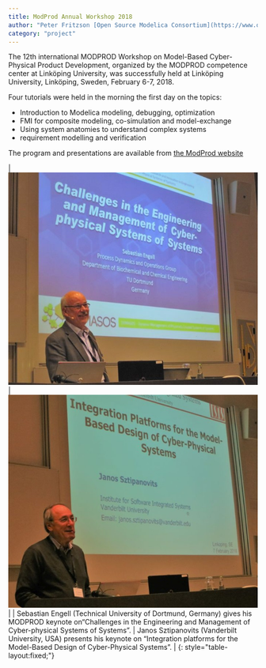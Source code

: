 ```yaml
---
title: ModProd Annual Workshop 2018
author: "Peter Fritzson [Open Source Modelica Consortium](https://www.openmodelica.org/)"
category: "project"
---
```


The 12th international MODPROD Workshop on Model-Based Cyber-Physical Product Development,
organized by the MODPROD competence center at Linköping University,
was successfully held at Linköping University, Linköping, Sweden, February 6-7, 2018.

Four tutorials were held in the morning the first day on the topics:

- Introduction to Modelica modeling, debugging, optimization
- FMI for composite modeling, co-simulation and model-exchange
- Using system anatomies to understand complex systems
- requirement  modelling and verification

The program and presentations are available from [the ModProd website](http://www.modprod.liu.se/)

| ![](2018-0207-Keynote-Sebastian-Engell-IMG_0303.medium.jpg) | ![](2018-0207-Keynote-Janos-Sztipanovits-IMG_0306.medium.jpg) |
| Sebastian Engell (Technical University of Dortmund, Germany) gives his MODPROD keynote on“Challenges in the Engineering and Management of Cyber-physical Systems of Systems”. | Janos Sztipanovits (Vanderbilt University, USA) presents his keynote on “Integration platforms for the Model-Based Design of Cyber-Physical Systems”. |
{: style="table-layout:fixed;"}



